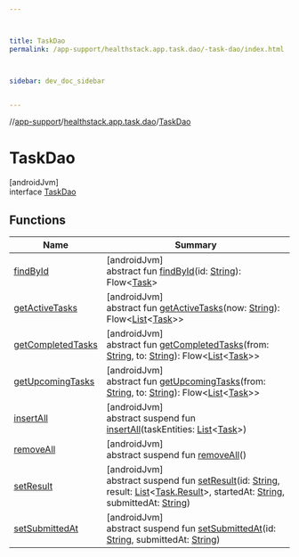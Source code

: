 ```yaml
---



title: TaskDao
permalink: /app-support/healthstack.app.task.dao/-task-dao/index.html



sidebar: dev_doc_sidebar


---
```




//[app-support](/app-support.html)/[healthstack.app.task.dao](../index.html)/[TaskDao](index.html)



# TaskDao



[androidJvm]\
interface [TaskDao](index.html)



## Functions


| Name | Summary |
|---|---|
| [findById](find-by-id.html) | [androidJvm]<br>abstract fun [findById](find-by-id.html)(id: [String](https://kotlinlang.org/api/latest/jvm/stdlib/kotlin/-string/index.html)): Flow&lt;[Task](../../healthstack.app.task.entity/-task/index.html)&gt; |
| [getActiveTasks](get-active-tasks.html) | [androidJvm]<br>abstract fun [getActiveTasks](get-active-tasks.html)(now: [String](https://kotlinlang.org/api/latest/jvm/stdlib/kotlin/-string/index.html)): Flow&lt;[List](https://kotlinlang.org/api/latest/jvm/stdlib/kotlin.collections/-list/index.html)&lt;[Task](../../healthstack.app.task.entity/-task/index.html)&gt;&gt; |
| [getCompletedTasks](get-completed-tasks.html) | [androidJvm]<br>abstract fun [getCompletedTasks](get-completed-tasks.html)(from: [String](https://kotlinlang.org/api/latest/jvm/stdlib/kotlin/-string/index.html), to: [String](https://kotlinlang.org/api/latest/jvm/stdlib/kotlin/-string/index.html)): Flow&lt;[List](https://kotlinlang.org/api/latest/jvm/stdlib/kotlin.collections/-list/index.html)&lt;[Task](../../healthstack.app.task.entity/-task/index.html)&gt;&gt; |
| [getUpcomingTasks](get-upcoming-tasks.html) | [androidJvm]<br>abstract fun [getUpcomingTasks](get-upcoming-tasks.html)(from: [String](https://kotlinlang.org/api/latest/jvm/stdlib/kotlin/-string/index.html), to: [String](https://kotlinlang.org/api/latest/jvm/stdlib/kotlin/-string/index.html)): Flow&lt;[List](https://kotlinlang.org/api/latest/jvm/stdlib/kotlin.collections/-list/index.html)&lt;[Task](../../healthstack.app.task.entity/-task/index.html)&gt;&gt; |
| [insertAll](insert-all.html) | [androidJvm]<br>abstract suspend fun [insertAll](insert-all.html)(taskEntities: [List](https://kotlinlang.org/api/latest/jvm/stdlib/kotlin.collections/-list/index.html)&lt;[Task](../../healthstack.app.task.entity/-task/index.html)&gt;) |
| [removeAll](remove-all.html) | [androidJvm]<br>abstract suspend fun [removeAll](remove-all.html)() |
| [setResult](set-result.html) | [androidJvm]<br>abstract suspend fun [setResult](set-result.html)(id: [String](https://kotlinlang.org/api/latest/jvm/stdlib/kotlin/-string/index.html), result: [List](https://kotlinlang.org/api/latest/jvm/stdlib/kotlin.collections/-list/index.html)&lt;[Task.Result](../../healthstack.app.task.entity/-task/-result/index.html)&gt;, startedAt: [String](https://kotlinlang.org/api/latest/jvm/stdlib/kotlin/-string/index.html), submittedAt: [String](https://kotlinlang.org/api/latest/jvm/stdlib/kotlin/-string/index.html)) |
| [setSubmittedAt](set-submitted-at.html) | [androidJvm]<br>abstract suspend fun [setSubmittedAt](set-submitted-at.html)(id: [String](https://kotlinlang.org/api/latest/jvm/stdlib/kotlin/-string/index.html), submittedAt: [String](https://kotlinlang.org/api/latest/jvm/stdlib/kotlin/-string/index.html)) |



